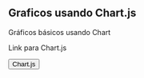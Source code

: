 ## Graficos usando Chart.js
Gráficos básicos usando Chart

<p>Link para Chart.js</p>
<a href="https://www.chartjs.org/docs/latest/"><button>Chart.js</button></a>
